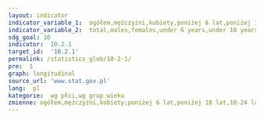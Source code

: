 ```yaml
---
layout: indicator
indicator_variable_1:  ogółem,mężczyźni,kobiety,poniżej 6 lat,poniżej 18 lat,18-24 lata,18-64 lata,60 lat i więcej,65 lat i więcej
indicator_variable_2:  total,males,females,under 6 years,under 18 years,18-24 years,18-64 years,60 years and more,65 years and more
sdg_goal: 10
indicator:  10.2.1
target_id:  '10.2.1'
permalink: /statistics_glob/10-2-1/
pre:  1
graph: longitudinal
source_url: 'www.stat.gov.pl'
lang:  pl
kategorie:  wg płci,wg grup wieku
zmienne: ogółem,mężczyźni,kobiety;poniżej 6 lat,poniżej 18 lat,18-24 lata,18-64 lata,60 lat i więcej,65 lat i więcej
---
```

